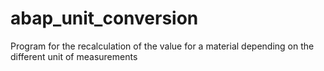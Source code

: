 # abap_unit_conversion
Program for the recalculation of the value for a material depending on the different unit of measurements
